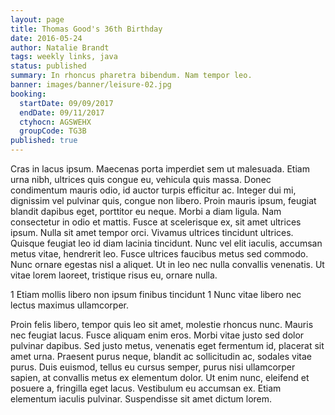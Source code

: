 ```yaml
---
layout: page
title: Thomas Good's 36th Birthday
date: 2016-05-24
author: Natalie Brandt
tags: weekly links, java
status: published
summary: In rhoncus pharetra bibendum. Nam tempor leo.
banner: images/banner/leisure-02.jpg
booking:
  startDate: 09/09/2017
  endDate: 09/11/2017
  ctyhocn: AGSWEHX
  groupCode: TG3B
published: true
---
```

Cras in lacus ipsum. Maecenas porta imperdiet sem ut malesuada. Etiam urna nibh, ultrices quis congue eu, vehicula quis massa. Donec condimentum mauris odio, id auctor turpis efficitur ac. Integer dui mi, dignissim vel pulvinar quis, congue non libero. Proin mauris ipsum, feugiat blandit dapibus eget, porttitor eu neque. Morbi a diam ligula. Nam consectetur in odio et mattis.
Fusce at scelerisque ex, sit amet ultrices ipsum. Nulla sit amet tempor orci. Vivamus ultrices tincidunt ultrices. Quisque feugiat leo id diam lacinia tincidunt. Nunc vel elit iaculis, accumsan metus vitae, hendrerit leo. Fusce ultrices faucibus metus sed commodo. Nunc ornare egestas nisl a aliquet. Ut in leo nec nulla convallis venenatis. Ut vitae lorem laoreet, tristique risus eu, ornare nulla.

1 Etiam mollis libero non ipsum finibus tincidunt
1 Nunc vitae libero nec lectus maximus ullamcorper.

Proin felis libero, tempor quis leo sit amet, molestie rhoncus nunc. Mauris nec feugiat lacus. Fusce aliquam enim eros. Morbi vitae justo sed dolor pulvinar dapibus. Sed justo metus, venenatis eget fermentum id, placerat sit amet urna. Praesent purus neque, blandit ac sollicitudin ac, sodales vitae purus. Duis euismod, tellus eu cursus semper, purus nisi ullamcorper sapien, at convallis metus ex elementum dolor. Ut enim nunc, eleifend et posuere a, fringilla eget lacus. Vestibulum eu accumsan ex. Etiam elementum iaculis pulvinar. Suspendisse sit amet dictum lorem.
